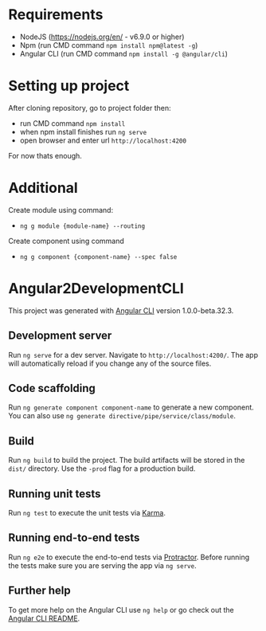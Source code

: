 # Requirements
 * NodeJS (https://nodejs.org/en/ - v6.9.0 or higher)
 * Npm (run CMD command `npm install npm@latest -g`)
 * Angular CLI (run CMD command `npm install -g @angular/cli`)
 
# Setting up project
 After cloning repository, go to project folder then:
  * run CMD command `npm install`
  * when npm install finishes run `ng serve`
  * open browser and enter url `http://localhost:4200`
  
  
  For now thats enough.
  
 # Additional
 Create module using command:
 * `ng g module {module-name} --routing`
 
 Create component using command
 * `ng g component {component-name} --spec false`
 
# Angular2DevelopmentCLI

This project was generated with [Angular CLI](https://github.com/angular/angular-cli) version 1.0.0-beta.32.3.

## Development server
Run `ng serve` for a dev server. Navigate to `http://localhost:4200/`. The app will automatically reload if you change any of the source files.

## Code scaffolding

Run `ng generate component component-name` to generate a new component. You can also use `ng generate directive/pipe/service/class/module`.

## Build

Run `ng build` to build the project. The build artifacts will be stored in the `dist/` directory. Use the `-prod` flag for a production build.

## Running unit tests

Run `ng test` to execute the unit tests via [Karma](https://karma-runner.github.io).

## Running end-to-end tests

Run `ng e2e` to execute the end-to-end tests via [Protractor](http://www.protractortest.org/).
Before running the tests make sure you are serving the app via `ng serve`.

## Further help

To get more help on the Angular CLI use `ng help` or go check out the [Angular CLI README](https://github.com/angular/angular-cli/blob/master/README.md).

